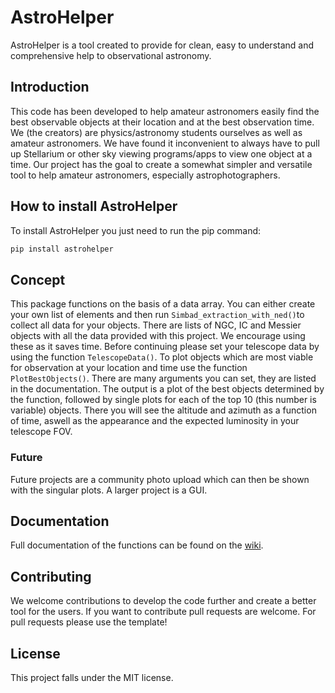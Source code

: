 # AstroHelper
AstroHelper is a tool created to provide for clean, easy to understand and comprehensive help to observational astronomy.

## Introduction
This code has been developed to help amateur astronomers easily find the best observable objects at their location and at the best observation time. We (the creators) are physics/astronomy students ourselves as well as amateur astronomers. We have found it inconvenient to always have to pull up Stellarium or other sky viewing programs/apps to view one object at a time. Our project has the goal to create a somewhat simpler and versatile tool to help amateur astronomers, especially astrophotographers.

## How to install AstroHelper

To install AstroHelper you just need to run the pip command:
```bash
pip install astrohelper
```

## Concept
This package functions on the basis of a data array. You can either create your own list of elements and then run ```Simbad_extraction_with_ned()```to collect all data for your objects. There are lists of NGC, IC and Messier objects with all the data provided with this project. We encourage using these as it saves time. Before continuing please set your telescope data by using the function ```TelescopeData()```. To plot objects which are most viable for observation at your location and time use the function ```PlotBestObjects()```. There are many arguments you can set, they are listed in the documentation. The output is a plot of the best objects determined by the function, followed by single plots for each of the top 10 (this number is variable) objects. There you will see the altitude and azimuth as a function of time, aswell as the appearance and the expected luminosity in your telescope FOV.

### Future
Future projects are a community photo upload which can then be shown with the singular plots. A larger project is a GUI.

## Documentation
Full documentation of the functions can be found on the [wiki](https://github.com/DP0604/AstroHelper/wiki/Overview).

## Contributing
We welcome contributions to develop the code further and create a better tool for the users. If you want to contribute pull requests are welcome. For pull requests please use the template!

## License
This project falls under the MIT license.